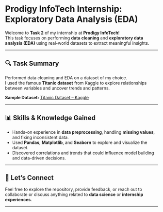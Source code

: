 # Prodigy InfoTech Internship: Exploratory Data Analysis (EDA)

Welcome to **Task 2** of my internship at **Prodigy InfoTech**!  
This task focuses on performing **data cleaning** and **exploratory data analysis (EDA)** using real-world datasets to extract meaningful insights.

---

## 🔍 Task Summary

Performed data cleaning and EDA on a dataset of my choice.  
I used the famous **Titanic dataset** from Kaggle to explore relationships between variables and uncover trends and patterns.

**Sample Dataset:** [Titanic Dataset – Kaggle](https://www.kaggle.com/c/titanic/data)

---

## 📊 Skills & Knowledge Gained

- Hands-on experience in **data preprocessing**, handling **missing values**, and fixing inconsistent data.
- Used **Pandas**, **Matplotlib**, and **Seaborn** to explore and visualize the dataset.
- Discovered correlations and trends that could influence model building and data-driven decisions.

---

## 🤝 Let’s Connect

Feel free to explore the repository, provide feedback, or reach out to collaborate or discuss anything related to **data science** or **internship experiences**.

---


